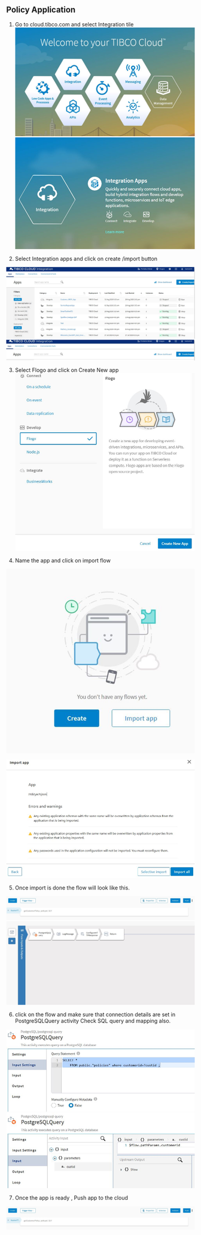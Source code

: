 
<h2>Policy Application </h2>


1. Go to cloud.tibco.com and select Integration tile 
  ![](../../images/TC1.JPG)
  ![](../../images/TC2.JPG)
  
  

2. Select Integration apps and click on create /import button 

![](../../images/TC3.JPG)
  ![](../../images/TC11.JPG)
  

3. Select Flogo and click on Create New app 
 ![](../../images/TC12.JPG)
  

4. Name the app and click on import flow

![](../../images/TC13.JPG)
  
![](../../images/TC31.JPG)
  

5. Once import is done the flow will look like this. 

![](../../images/TC32.JPG)
![](../../images/TC33.JPG)

6. click on the flow and make sure that connection details are set in PostgreSQLQuery activity  Check SQL query and mapping also.

![](../../images/TC34.JPG)
![](../../images/TC35.JPG)

7. Once the app is ready , Push app to the cloud

![](../../images/TC32.JPG)

